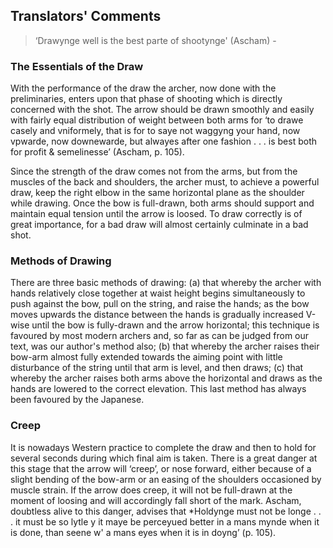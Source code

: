 ## Translators' Comments

> ‘Drawynge well is the best parte of shootynge' (Ascham) -

### The Essentials of the Draw

With the performance of the draw the archer, now done with the preliminaries, enters upon that phase of shooting which is directly concerned with the shot. The arrow should be drawn smoothly and easily with fairly equal distribution of weight between both arms for ‘to drawe casely and vniformely, that is for to saye not waggyng your hand, now vpwarde, now downewarde, but alwayes after one fashion . . . is best both for profit & semelinesse’ (Ascham, p. 105).

Since the strength of the draw comes not from the arms, but from the muscles of the back and shoulders, the archer must, to achieve a powerful draw, keep the right elbow in the same horizontal plane as the shoulder while drawing. Once the bow is full-drawn, both arms should support and maintain equal tension until the arrow is loosed. To draw correctly is of great importance, for a bad draw will almost certainly culminate in a bad shot.

### Methods of Drawing

There are three basic methods of drawing: (a) that whereby the archer with hands relatively close together at waist height begins simultaneously to push against the bow, pull on the string, and raise the hands; as the bow moves upwards the distance between the hands is gradually increased V-wise until the bow is fully-drawn and the arrow horizontal; this technique is favoured by most modern archers and, so far as can be judged from our text, was our author's method also; (b) that whereby the archer raises their bow-arm almost fully extended towards the aiming point with little disturbance of the string until that arm is level, and then draws; (c) that whereby the archer raises both arms above the horizontal and draws as the hands are lowered to the correct elevation. This last method has always been favoured by the Japanese.

### Creep

It is nowadays Western practice to complete the draw and then to hold for several seconds during which final aim is taken. There is a great danger at this stage that the arrow will ‘creep’, or nose forward, either because of a slight bending of the bow-arm or an easing of the shoulders occasioned by muscle strain. If the arrow does creep, it will not be full-drawn at the moment of loosing and will accordingly fall short of the mark. Ascham, doubtless alive to this danger, advises that *Holdynge must not be longe . . . it must be so lytle y it maye be perceyued better in a mans mynde when it is done, than seene w' a mans eyes when it is in doyng’ (p. 105).
